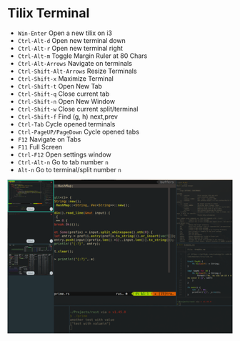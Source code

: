 # Tilix Terminal

* `Win-Enter` Open a new tilix on i3
* `Ctrl-Alt-d` Open new terminal down
* `Ctrl-Alt-r` Open new terminal right
* `Ctrl-Alt-m` Toggle Margin Ruler at 80 Chars
* `Ctrl-Alt-Arrows` Navigate on terminals
* `Ctrl-Shift-Alt-Arrows` Resize Terminals
* `Ctrl-Shift-x` Maximize Terminal
* `Ctrl-Shift-t` Open New Tab
* `Ctrl-Shift-q` Close current tab
* `Ctrl-Shift-n` Open New Window
* `Ctrl-Shift-w` Close current split/terminal
* `Ctrl-Shift-f` Find (g, h) next,prev
* `Ctrl-Tab` Cycle opened terminals
* `Ctrl-PageUP/PageDown` Cycle opened tabs
* `F12` Navigate on Tabs
* `F11` Full Screen
* `Ctrl-F12` Open settings window
* `Ctrl-Alt-n` Go to tab number `n`
* `Alt-n` Go to terminal/split number `n`



![tilix shot](./tilix_shot.png)
